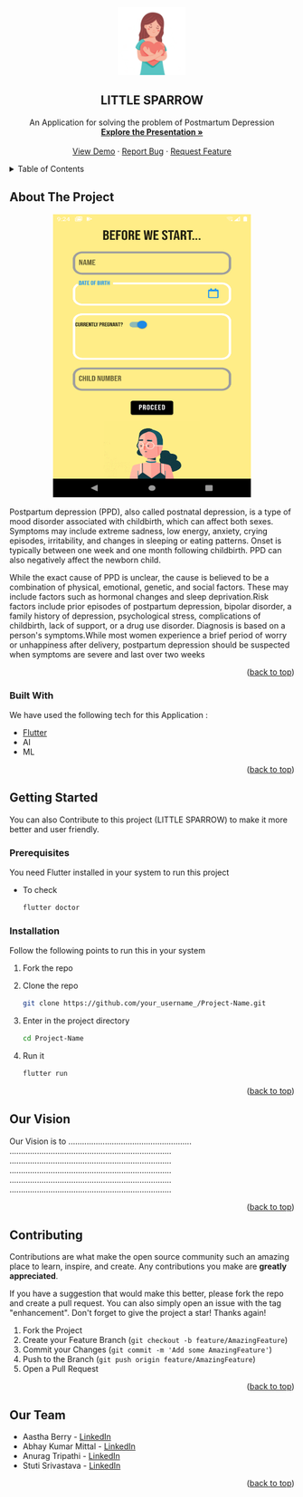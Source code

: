<div id="top"></div>
<!-- [![Contributors][contributors-shield]][contributors-url]
[![Forks][forks-shield]][forks-url]
[![Stargazers][stars-shield]][stars-url]
[![Issues][issues-shield]][issues-url]
[![MIT License][license-shield]][license-url]
[![LinkedIn][linkedin-shield]][linkedin-url] -->

<!-- PROJECT LOGO -->
<br />
<div align="center">
  <a href="https://github.com/triipaathii/LITTLE-SPARROW">
    <img src="assets/images/logo.png" alt="Logo" width="120" height="120">
  </a>

  <h2 align="center">LITTLE SPARROW</h2>

  <p align="center">
    An Application for solving the problem of Postmartum Depression
    <br />
    <a href="https://docs.google.com/presentation/d/1MTftF84CK2QUuVeUE3USoIupDVgb1AhyNT_g4CZv5c8/edit#slide=id.p"><strong>Explore the Presentation »</strong></a>
    <br />
    <br />
    <a href="https://github.com/triipaathii/LITTLE-SPARROW">View Demo</a>
    ·
    <a href="https://github.com/triipaathii/LITTLE-SPARROW/issues">Report Bug</a>
    ·
    <a href="https://github.com/triipaathii/LITTLE-SPARROW/issues">Request Feature</a>
  </p>
</div>

<!-- TABLE OF CONTENTS -->
<details>
  <summary>Table of Contents</summary>
  <ol>
    <li>
      <a href="#about-the-project">About The Project</a>
      <ul>
        <li><a href="#built-with">Built With</a></li>
      </ul>
    </li>
    <li>
      <a href="#getting-started">Getting Started</a>
      <ul>
        <li><a href="#prerequisites">Prerequisites</a></li>
        <li><a href="#installation">Installation</a></li>
      </ul>
    </li>
    <li><a href="#vision">Our Vision</a></li>
    <!-- <li><a href="#roadmap">Roadmap</a></li> -->
    <li><a href="#contributing">Contributing</a></li>
    <!-- <li><a href="#license">License</a></li> -->
    <li><a href="#team">Our Team</a></li>
    <!-- <li><a href="#acknowledgments">Acknowledgments</a></li> -->
  </ol>
</details>

<!-- ABOUT THE PROJECT -->

## About The Project
<div align="center">
<img src="assets/Screenshots/Screenshot_20220201_231519.png" alt="Logo" width="350" height="500">
</div>
<!-- [![Product Name Screen Shot][product-screenshot]](https://example.com) -->

Postpartum depression (PPD), also called postnatal depression, is a type of mood disorder associated with childbirth, which can affect both sexes. Symptoms may include extreme sadness, low energy, anxiety, crying episodes, irritability, and changes in sleeping or eating patterns. Onset is typically between one week and one month following childbirth. PPD can also negatively affect the newborn child.

While the exact cause of PPD is unclear, the cause is believed to be a combination of physical, emotional, genetic, and social factors. These may include factors such as hormonal changes and sleep deprivation.Risk factors include prior episodes of postpartum depression, bipolar disorder, a family history of depression, psychological stress, complications of childbirth, lack of support, or a drug use disorder. Diagnosis is based on a person's symptoms.While most women experience a brief period of worry or unhappiness after delivery, postpartum depression should be suspected when symptoms are severe and last over two weeks

<p align="right">(<a href="#top">back to top</a>)</p>

### Built With

We have used the following tech for this Application :

- [Flutter](https://flutter.com/)
- AI
- ML

<p align="right">(<a href="#top">back to top</a>)</p>

<!-- GETTING STARTED -->

## Getting Started

You can also Contribute to this project (LITTLE SPARROW) to make it more better and user friendly.

### Prerequisites

You need Flutter installed in your system to run this project

- To check
  ```sh
  flutter doctor
  ```

### Installation

Follow the following points to run this in your system

1.  Fork the repo

2.  Clone the repo
    ```sh
    git clone https://github.com/your_username_/Project-Name.git
    ```
3.  Enter in the project directory
    ```sh
    cd Project-Name
    ```
4.  Run it
    ```sh
    flutter run
    ```

<p align="right">(<a href="#top">back to top</a>)</p>

<!-- USAGE EXAMPLES -->

## Our Vision

Our Vision is to ......................................................
.......................................................................
.......................................................................
.......................................................................
.......................................................................
.......................................................................

<p align="right">(<a href="#top">back to top</a>)</p>

<!-- CONTRIBUTING -->

## Contributing

Contributions are what make the open source community such an amazing place to learn, inspire, and create. Any contributions you make are **greatly appreciated**.

If you have a suggestion that would make this better, please fork the repo and create a pull request. You can also simply open an issue with the tag "enhancement".
Don't forget to give the project a star! Thanks again!

1. Fork the Project
2. Create your Feature Branch (`git checkout -b feature/AmazingFeature`)
3. Commit your Changes (`git commit -m 'Add some AmazingFeature'`)
4. Push to the Branch (`git push origin feature/AmazingFeature`)
5. Open a Pull Request

<p align="right">(<a href="#top">back to top</a>)</p>

<!-- LICENSE -->
<!-- ## License

Distributed under the MIT License. See `LICENSE.txt` for more information.

<p align="right">(<a href="#top">back to top</a>)</p> -->

<!-- CONTACT -->

## Our Team

- Aastha Berry - [LinkedIn](https://www.linkedin.com/in/aastha-berry-582160203/)
- Abhay Kumar Mittal - [LinkedIn](https://www.linkedin.com/in/mitabhay/)
- Anurag Tripathi - [LinkedIn](https://www.linkedin.com/in/anurag-tripathi-7422291b4/)
- Stuti Srivastava - [LinkedIn](https://www.linkedin.com/in/stuti-srivastava-149192203/)

<!-- Project Link: [https://github.com/your_username/repo_name](https://github.com/your_username/repo_name) -->

<p align="right">(<a href="#top">back to top</a>)</p>

<!-- ACKNOWLEDGMENTS -->
<!-- ## Acknowledgments

Use this space to list resources you find helpful and would like to give credit to. I've included a few of my favorites to kick things off!

* [Choose an Open Source License](https://choosealicense.com)
* [GitHub Emoji Cheat Sheet](https://www.webpagefx.com/tools/emoji-cheat-sheet)
* [Malven's Flexbox Cheatsheet](https://flexbox.malven.co/)
* [Malven's Grid Cheatsheet](https://grid.malven.co/)
* [Img Shields](https://shields.io)
* [GitHub Pages](https://pages.github.com)
* [Font Awesome](https://fontawesome.com)
* [React Icons](https://react-icons.github.io/react-icons/search)

<p align="right">(<a href="#top">back to top</a>)</p> -->

<!-- MARKDOWN LINKS & IMAGES -->
<!-- https://www.markdownguide.org/basic-syntax/#reference-style-links -->

[contributors-shield]: https://img.shields.io/github/contributors/othneildrew/Best-README-Template.svg?style=for-the-badge
[contributors-url]: https://github.com/othneildrew/Best-README-Template/graphs/contributors
[forks-shield]: https://img.shields.io/github/forks/othneildrew/Best-README-Template.svg?style=for-the-badge
[forks-url]: https://github.com/othneildrew/Best-README-Template/network/members
[stars-shield]: https://img.shields.io/github/stars/othneildrew/Best-README-Template.svg?style=for-the-badge
[stars-url]: https://github.com/othneildrew/Best-README-Template/stargazers
[issues-shield]: https://img.shields.io/github/issues/othneildrew/Best-README-Template.svg?style=for-the-badge
[issues-url]: https://github.com/othneildrew/Best-README-Template/issues
[license-shield]: https://img.shields.io/github/license/othneildrew/Best-README-Template.svg?style=for-the-badge
[license-url]: https://github.com/othneildrew/Best-README-Template/blob/master/LICENSE.txt
[linkedin-shield]: https://img.shields.io/badge/-LinkedIn-black.svg?style=for-the-badge&logo=linkedin&colorB=555
[linkedin-url]: https://linkedin.com/in/othneildrew
[product-screenshot]: assets/images/screenshot.jpg
